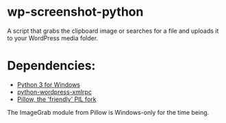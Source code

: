 wp-screenshot-python
====================

A script that grabs the clipboard image or searches for a file and uploads it to your WordPress media folder.

# Dependencies:
* [Python 3 for Windows](https://www.python.org/download/)  
* [python-wordpress-xmlrpc](http://python-wordpress-xmlrpc.readthedocs.org/)  
* [Pillow, the 'friendly' PIL fork](https://python-imaging.github.io/)  

The ImageGrab module from Pillow is Windows-only for the time being.
